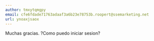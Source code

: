 ```yaml
---
author: tmxytqmgpy
email: cfe6fdade71763adaaf3a6b23e78753b.roopert@ssemarketing.net
url: ynoaxjsaox
---
```


Muchas gracias. ?Como puedo iniciar sesion?